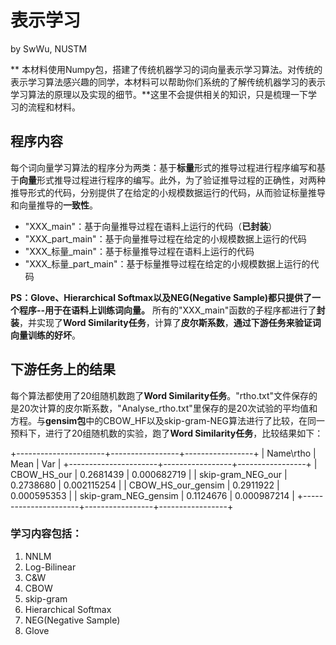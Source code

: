 
# 表示学习

by SwWu, NUSTM

** 本材料使用Numpy包，搭建了传统机器学习的词向量表示学习算法。对传统的表示学习算法感兴趣的同学，本材料可以帮助你们系统的了解传统机器学习的表示学习算法的原理以及实现的细节。**这里不会提供相关的知识，只是梳理一下学习的流程和材料。

## 程序内容

每个词向量学习算法的程序分为两类：基于**标量**形式的推导过程进行程序编写和基于**向量**形式推导过程进行程序的编写。此外，为了验证推导过程的正确性，对两种推导形式的代码，分别提供了在给定的小规模数据运行的代码，从而验证标量推导和向量推导的**一致性**。

- "XXX_main"：基于向量推导过程在语料上运行的代码（**已封装**）
- "XXX_part_main"：基于向量推导过程在给定的小规模数据上运行的代码
- "XXX_标量_main"：基于标量推导过程在语料上运行的代码
- "XXX_标量_part_main"：基于标量推导过程在给定的小规模数据上运行的代码

**PS：Glove、Hierarchical Softmax以及NEG(Negative Sample)都只提供了一个程序--用于在语料上训练词向量。**
所有的"XXX_main"函数的子程序都进行了**封装**，并实现了**Word Similarity任务**，计算了**皮尔斯系数**，**通过下游任务来验证词向量训练的好坏**。

## 下游任务上的结果

每个算法都使用了20组随机数跑了**Word Similarity任务**。"rtho.txt"文件保存的是20次计算的皮尔斯系数，"Analyse_rtho.txt"里保存的是20次试验的平均值和方程。与**gensim包**中的CBOW_HF以及skip-gram-NEG算法进行了比较，在同一预料下，进行了20组随机数的实验，跑了**Word Similarity任务**，比较结果如下：

+----------------------+-----------------+-----------------+
|      Name\rtho       |     Mean        |        Var      |
+----------------------+-----------------+-----------------+
|      CBOW_HS_our     |    0.2681439    |   0.000682719   |
|   skip-gram_NEG_our  |    0.2738680    |   0.002115254   |
|  CBOW_HS_our_gensim  |    0.2911922    |   0.000595353   |
| skip-gram_NEG_gensim |    0.1124676    |   0.000987214   |
+----------------------+-----------------+-----------------+

### 学习内容包括：

1. NNLM
2. Log-Bilinear
3. C&W
4. CBOW 
5. skip-gram
6. Hierarchical Softmax
7. NEG(Negative Sample)
8. Glove